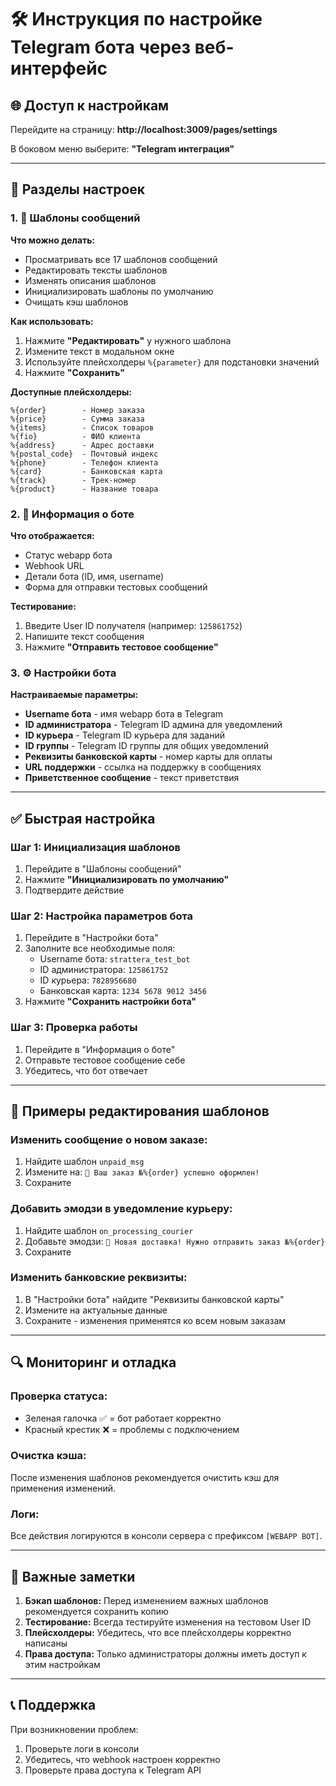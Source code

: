 # 🛠️ Инструкция по настройке Telegram бота через веб-интерфейс

## 🌐 **Доступ к настройкам**

Перейдите на страницу: **http://localhost:3009/pages/settings**

В боковом меню выберите: **"Telegram интеграция"**

---

## 🔧 **Разделы настроек**

### **1. 📝 Шаблоны сообщений**

**Что можно делать:**
- Просматривать все 17 шаблонов сообщений
- Редактировать тексты шаблонов
- Изменять описания шаблонов
- Инициализировать шаблоны по умолчанию
- Очищать кэш шаблонов

**Как использовать:**
1. Нажмите **"Редактировать"** у нужного шаблона
2. Измените текст в модальном окне
3. Используйте плейсхолдеры `%{parameter}` для подстановки значений
4. Нажмите **"Сохранить"**

**Доступные плейсхолдеры:**
```
%{order}        - Номер заказа
%{price}        - Сумма заказа
%{items}        - Список товаров
%{fio}          - ФИО клиента
%{address}      - Адрес доставки
%{postal_code}  - Почтовый индекс
%{phone}        - Телефон клиента
%{card}         - Банковская карта
%{track}        - Трек-номер
%{product}      - Название товара
```

### **2. 🤖 Информация о боте**

**Что отображается:**
- Статус webapp бота
- Webhook URL
- Детали бота (ID, имя, username)
- Форма для отправки тестовых сообщений

**Тестирование:**
1. Введите User ID получателя (например: `125861752`)
2. Напишите текст сообщения
3. Нажмите **"Отправить тестовое сообщение"**

### **3. ⚙️ Настройки бота**

**Настраиваемые параметры:**
- **Username бота** - имя webapp бота в Telegram
- **ID администратора** - Telegram ID админа для уведомлений
- **ID курьера** - Telegram ID курьера для заданий
- **ID группы** - Telegram ID группы для общих уведомлений
- **Реквизиты банковской карты** - номер карты для оплаты
- **URL поддержки** - ссылка на поддержку в сообщениях
- **Приветственное сообщение** - текст приветствия

---

## ✅ **Быстрая настройка**

### **Шаг 1: Инициализация шаблонов**
1. Перейдите в "Шаблоны сообщений"
2. Нажмите **"Инициализировать по умолчанию"**
3. Подтвердите действие

### **Шаг 2: Настройка параметров бота**
1. Перейдите в "Настройки бота"
2. Заполните все необходимые поля:
   - Username бота: `strattera_test_bot`
   - ID администратора: `125861752`
   - ID курьера: `7828956680`
   - Банковская карта: `1234 5678 9012 3456`
3. Нажмите **"Сохранить настройки бота"**

### **Шаг 3: Проверка работы**
1. Перейдите в "Информация о боте"
2. Отправьте тестовое сообщение себе
3. Убедитесь, что бот отвечает

---

## 🎯 **Примеры редактирования шаблонов**

### **Изменить сообщение о новом заказе:**
1. Найдите шаблон `unpaid_msg`
2. Измените на: `🎉 Ваш заказ №%{order} успешно оформлен!`
3. Сохраните

### **Добавить эмодзи в уведомление курьеру:**
1. Найдите шаблон `on_processing_courier`
2. Добавьте эмодзи: `🚚 Новая доставка! Нужно отправить заказ №%{order}`
3. Сохраните

### **Изменить банковские реквизиты:**
1. В "Настройки бота" найдите "Реквизиты банковской карты"
2. Измените на актуальные данные
3. Сохраните - изменения применятся ко всем новым заказам

---

## 🔍 **Мониторинг и отладка**

### **Проверка статуса:**
- Зеленая галочка ✅ = бот работает корректно
- Красный крестик ❌ = проблемы с подключением

### **Очистка кэша:**
После изменения шаблонов рекомендуется очистить кэш для применения изменений.

### **Логи:**
Все действия логируются в консоли сервера с префиксом `[WEBAPP BOT]`.

---

## 🚨 **Важные заметки**

1. **Бэкап шаблонов:** Перед изменением важных шаблонов рекомендуется сохранить копию
2. **Тестирование:** Всегда тестируйте изменения на тестовом User ID
3. **Плейсхолдеры:** Убедитесь, что все плейсхолдеры корректно написаны
4. **Права доступа:** Только администраторы должны иметь доступ к этим настройкам

---

## 📞 **Поддержка**

При возникновении проблем:
1. Проверьте логи в консоли
2. Убедитесь, что webhook настроен корректно
3. Проверьте права доступа к Telegram API 